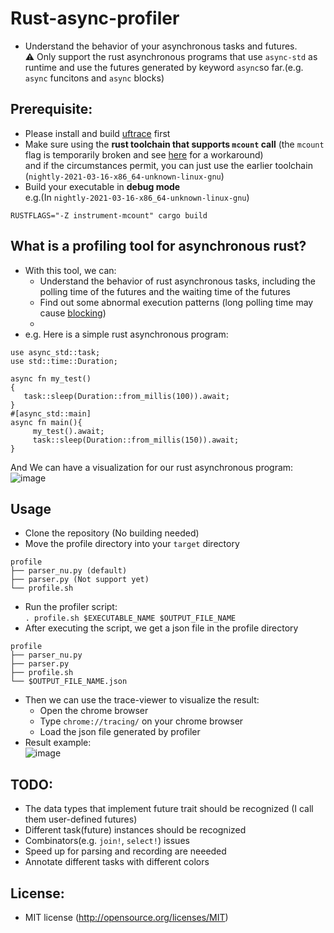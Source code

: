 # Rust-async-profiler
- Understand the behavior of your asynchronous tasks and futures.  
:warning: Only support the rust asynchronous programs that use `async-std` as runtime and use the futures generated by keyword `async`so far.(e.g. `async` funcitons and `async` blocks) 
## Prerequisite:
* Please install and build [uftrace](https://github.com/namhyung/uftrace) first
* Make sure using the **rust toolchain that supports `mcount` call** (the `mcount` flag is temporarily broken and see [here](https://github.com/namhyung/uftrace/issues/1392) for a workaround)  
and if the circumstances permit, you can just use the earlier toolchain (`nightly-2021-03-16-x86_64-unknown-linux-gnu`)
* Build your executable in **debug mode**  
e.g.(In `nightly-2021-03-16-x86_64-unknown-linux-gnu`)
```
RUSTFLAGS="-Z instrument-mcount" cargo build
```
## What is a profiling tool for asynchronous rust?
* With this tool, we can:
   * Understand the behavior of rust asynchronous tasks, including the polling time of the futures and the waiting time of the futures
   * Find out some abnormal execution patterns (long polling time may cause [blocking](https://ryhl.io/blog/async-what-is-blocking/))
   * 
* e.g. Here is a simple rust asynchronous program:
```
use async_std::task;
use std::time::Duration;

async fn my_test()
{
   task::sleep(Duration::from_millis(100)).await;
}
#[async_std::main]
async fn main(){
     my_test().await;
     task::sleep(Duration::from_millis(150)).await;
}
```
And We can have a visualization for our rust asynchronous program:  
![image](https://user-images.githubusercontent.com/37073963/160838711-d5dd5d1f-84cc-417c-ad1d-88b59e968a04.png)
## Usage
* Clone the repository (No building needed) 
* Move the profile directory into your `target` directory
 ```
 profile
 ├── parser_nu.py (default)
 ├── parser.py (Not support yet)
 └── profile.sh
 ```
* Run the profiler script:  
`. profile.sh $EXECUTABLE_NAME $OUTPUT_FILE_NAME`
* After executing the script, we get a json file in the profile directory  
 ```
 profile
 ├── parser_nu.py
 ├── parser.py
 ├── profile.sh
 └── $OUTPUT_FILE_NAME.json
 ```  
 * Then we can use the trace-viewer to visualize the result:
   * Open the chrome browser
   * Type `chrome://tracing/` on your chrome browser
   * Load the json file generated by profiler
 * Result example:  
![image](https://user-images.githubusercontent.com/37073963/160839516-825f3e73-763b-4e73-84fe-e2ab433e6330.png)  

 ## TODO:
 * The data types that implement future trait should be recognized (I call them user-defined futures)
 * Different task(future) instances should be recognized
 * Combinators(e.g. `join!`, `select!`) issues
 * Speed up for parsing and recording are neeeded
 * Annotate different tasks with different colors
 ## License:
 * MIT license (http://opensource.org/licenses/MIT)
 
